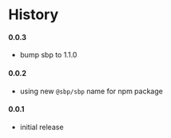# History

#### 0.0.3

- bump sbp to 1.1.0

#### 0.0.2

- using new `@sbp/sbp` name for npm package

#### 0.0.1

- initial release
